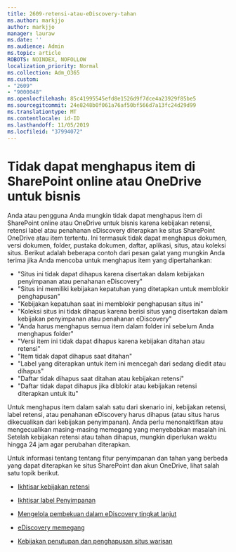 ```yaml
---
title: 2609-retensi-atau-eDiscovery-tahan
ms.author: markjjo
author: markjjo
manager: lauraw
ms.date: ''
ms.audience: Admin
ms.topic: article
ROBOTS: NOINDEX, NOFOLLOW
localization_priority: Normal
ms.collection: Adm_O365
ms.custom:
- "2609"
- "9000048"
ms.openlocfilehash: 85c41995545efd8e1526d9f7dce4a23929f85be5
ms.sourcegitcommit: 24e8248b0f061a76af50bf566d7a13fc24d29d99
ms.translationtype: MT
ms.contentlocale: id-ID
ms.lasthandoff: 11/05/2019
ms.locfileid: "37994072"
---
```

# <a name="unable-to-delete-items-in-sharepoint-online-or-onedrive-for-business"></a>Tidak dapat menghapus item di SharePoint online atau OneDrive untuk bisnis

Anda atau pengguna Anda mungkin tidak dapat menghapus item di SharePoint online atau OneDrive untuk bisnis karena kebijakan retensi, retensi label atau penahanan eDiscovery diterapkan ke situs SharePoint OneDrive atau item tertentu. Ini termasuk tidak dapat menghapus dokumen, versi dokumen, folder, pustaka dokumen, daftar, aplikasi, situs, atau koleksi situs. Berikut adalah beberapa contoh dari pesan galat yang mungkin Anda terima jika Anda mencoba untuk menghapus item yang dipertahankan:

- "Situs ini tidak dapat dihapus karena disertakan dalam kebijakan penyimpanan atau penahanan eDiscovery"
- "Situs ini memiliki kebijakan kepatuhan yang ditetapkan untuk memblokir penghapusan"
- "Kebijakan kepatuhan saat ini memblokir penghapusan situs ini"
- "Koleksi situs ini tidak dihapus karena berisi situs yang disertakan dalam kebijakan penyimpanan atau penahanan eDiscovery"
- "Anda harus menghapus semua item dalam folder ini sebelum Anda menghapus folder"
- "Versi item ini tidak dapat dihapus karena kebijakan ditahan atau retensi"
- "Item tidak dapat dihapus saat ditahan"
- "Label yang diterapkan untuk item ini mencegah dari sedang diedit atau dihapus"
- "Daftar tidak dihapus saat ditahan atau kebijakan retensi"
- "Daftar tidak dapat dihapus jika diblokir atau kebijakan retensi diterapkan untuk itu"

Untuk menghapus item dalam salah satu dari skenario ini, kebijakan retensi, label retensi, atau penahanan eDiscovery harus dihapus (atau situs harus dikecualikan dari kebijakan penyimpanan). Anda perlu menonaktifkan atau mengecualikan masing-masing memegang yang menyebabkan masalah ini. Setelah kebijakan retensi atau tahan dihapus, mungkin diperlukan waktu hingga 24 jam agar perubahan diterapkan. 

Untuk informasi tentang tentang fitur penyimpanan dan tahan yang berbeda yang dapat diterapkan ke situs SharePoint dan akun OneDrive, lihat salah satu topik berikut.

- [Ikhtisar kebijakan retensi](https://docs.microsoft.com/microsoft-365/compliance/retention-policies)

- [Ikhtisar label Penyimpanan](https://docs.microsoft.com/microsoft-365/compliance/labels)

- [Mengelola pembekuan dalam eDiscovery tingkat lanjut](https://docs.microsoft.com/microsoft-365/compliance/managing-holds)

- [eDiscovery memegang](https://docs.microsoft.com/microsoft-365/compliance/ediscovery-cases#step-4-place-content-locations-on-hold)

- [Kebijakan penutupan dan penghapusan situs warisan](https://support.office.com/article/Use-policies-for-site-closure-and-deletion-A8280D82-27FD-48C5-9ADF-8A5431208BA5)
